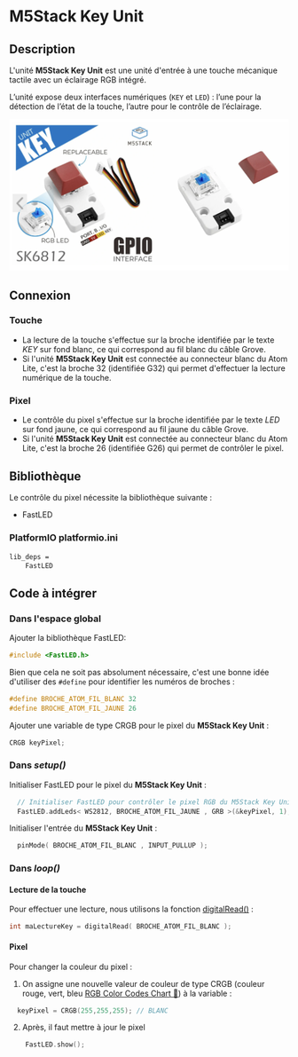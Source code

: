 # M5Stack Key Unit

## Description

L'unité **M5Stack Key Unit** est une unité d'entrée à une touche  mécanique tactile avec un éclairage RGB intégré. 

L’unité expose deux interfaces numériques (`KEY` et `LED`) : l’une pour la détection de l’état de la touche, l’autre pour le contrôle de l’éclairage.

![](./key_unit.png)

## Connexion

### Touche
- La lecture de la touche s'effectue sur la broche identifiée par le texte *KEY* sur fond blanc, ce qui correspond au fil blanc du câble Grove. 
- Si l'unité **M5Stack Key Unit** est connectée au connecteur blanc du Atom Lite, c'est la broche 32 (identifiée G32) qui permet d'effectuer la lecture numérique de la touche.

### Pixel
- Le contrôle du pixel s'effectue sur la broche identifiée par le texte *LED* sur fond jaune, ce qui correspond au fil jaune du câble Grove. 
- Si l'unité **M5Stack Key Unit** est connectée au connecteur blanc du Atom Lite, c'est la broche 26 (identifiée G26) qui permet de contrôler le pixel.

## Bibliothèque

Le contrôle du pixel nécessite la bibliothèque suivante :
- FastLED 

### PlatformIO **platformio.ini**
```
lib_deps =
    FastLED
```

## Code à intégrer

### Dans l'espace global

Ajouter la bibliothèque FastLED:
```cpp
#include <FastLED.h>
```

Bien que cela ne soit pas absolument nécessaire, c'est une bonne idée d'utiliser des `#define` pour identifier les numéros de broches :
```cpp
#define BROCHE_ATOM_FIL_BLANC 32
#define BROCHE_ATOM_FIL_JAUNE 26
```

Ajouter une variable de type CRGB pour le pixel du **M5Stack Key Unit** :
```cpp
CRGB keyPixel;
```
### Dans *setup()*

Initialiser FastLED pour le pixel du **M5Stack Key Unit** :
```cpp
  // Initialiser FastLED pour contrôler le pixel RGB du M5Stack Key Unit
  FastLED.addLeds< WS2812, BROCHE_ATOM_FIL_JAUNE , GRB >(&keyPixel, 1); 
```

Initialiser l'entrée du **M5Stack Key Unit** :
```cpp
  pinMode( BROCHE_ATOM_FIL_BLANC , INPUT_PULLUP );
```

### Dans *loop()*

#### Lecture de la touche 

Pour effectuer une lecture, nous utilisons la fonction [digitalRead()](https://docs.arduino.cc/learn/programming/reference/) :
```cpp
int maLectureKey = digitalRead( BROCHE_ATOM_FIL_BLANC );
```

#### Pixel

Pour changer la couleur du pixel :

1) On assigne une nouvelle valeur de couleur de type CRGB (couleur rouge, vert, bleu [RGB Color Codes Chart 🎨](https://www.rapidtables.com/web/color/RGB_Color.html)) à la variable :
```cpp
  keyPixel = CRGB(255,255,255); // BLANC
```

2) Après, il faut mettre à jour le pixel
```cpp
    FastLED.show();
```